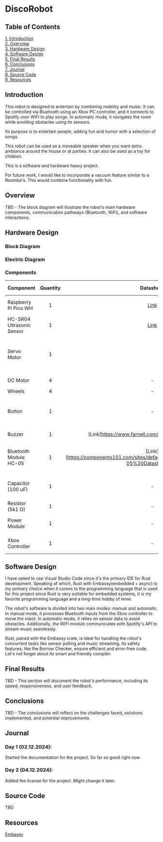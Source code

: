 # DiscoRobot
## Table of Contents
[1. Introduction](#introduction)\
[2. Overview](#overview)\
[3. Hardware Design](#hardware-design)\
[4. Software Design](#software-design)\
[5. Final Results](#final-results)\
[6. Conclusions](#conclusions)\
[7. Journal](#journal)\
[8. Source Code](#source-code)\
[9. Resources](#resources)

## Introduction
This robot is designed to entertain by combining mobility and music. It can be controlled via Bluetooth using an Xbox PC controller, and it connects to Spotify over WiFi to play songs. In automatic mode, it navigates the room while avoiding obstacles using its sensors.

Its purpose is to entertain people, adding fun and humor with a selection of songs.

This robot can be used as a moveable speaker when you want extra ambiance around the house or at parties. It can also be used as a toy for children.

This is a software and hardware heavy project.

For future work, I would like to incorporate a vacuum feature similar to a Roomba's. This would combine functionality with fun.

## Overview
TBD - The block diagram will illustrate the robot's main hardware components, communication pathways (Bluetooth, WiFi), and software interactions.

## Hardware Design
### Block Diagram
### Electric Diagram
### Components
| Component                 | Quantity | Datasheet                                                          | Place of Acquisition | Description |
| :------------------------ | :------: | :----------------------------------------------------------------: | :------------------: | :---------: |
| Raspberry Pi Pico WH      |     1    | [Link](https://datasheets.raspberrypi.com/picow/pico-w-datasheet.pdf)      | Optimus Digital      | Acts as the main microcontroller   |          
| HC-SR04 Ultrasonic Sensor |     1    | [Link](https://cdn.sparkfun.com/datasheets/Sensors/Proximity/HCSR04.pdf)   | -                    | Helps avoid obstacles in auto mode |
| Servo Motor               |     1    |                                                                    | -                    | Moves the Ultrasonic Sensor so that it ensures that no obstacles are nearby |      
| DC Motor                  |     4    | -                                                                  | -                    | Moves the wheels |
| Wheels                    |     4    | -                                                                  | -                    | 
| Button                    |     1    | -                                                                  | -                    | Chnages the state of the robot from auto to manual and vice-versa |
| Buzzer                    |     1    | [Link]https://www.farnell.com/datasheets/2171929.pdf                     | -                    | Plays the songs |
| Bluetooth Module HC-05    |     1    | [Link] (https://components101.com/sites/default/files/component_datasheet/HC-05%20Datasheet.pdf)                                                                   | Optimus Digital      | Facilitates wireless communication with the controller |
| Capacitor (100 uF)        |     1    | -                                                                  | -                    | Removes noise and stabilizes voltage for the Servo |
| Resistor (5k1 O)          |     1    | -                                                                  | -                    |
| Power Module              |     1    | -                                                                  | Robo Fun             | Provides 5v to the breadbords and Pico |
| Xbox Controller           |     1    | -                                                                  | Altex                | Enables manual control of the robot |
  
## Software Design
I have opted to use Visual Studio Code since it's the primary IDE for Rust development. Speaking of which, Rust with Embassy(embedded + async) is my primary choice when it comes to the programming language that is used for this project since Rust is very suitable for embedded systems, it is my favorite programming language and a long-time hobby of mine.

The robot's software is divided into two main modes: manual and automatic. In manual mode, it processes Bluetooth inputs from the Xbox controller to move the robot. In automatic mode, it relies on sensor data to avoid obstacles. Additionally, the WiFi module communicates with Spotify's API to stream music seamlessly.

Rust, paired with the Embassy crate, is ideal for handling the robot's concurrent tasks like sensor polling and music streaming. Its safety features, like the Borrow Checker, ensure efficient and error-free code. Let's not forget about its smart and friendly compiler.

## Final Results
TBD - This section will document the robot's performance, including its speed, responsiveness, and user feedback.

## Conclusions
TBD - The conclusions will reflect on the challenges faced, solutions implemented, and potential improvements.

## Journal
### Day 1 (02.12.2024):
Started the documentation for the project. So far so good right now.

### Day 2 (04.12.2024):
Added the license for the project. Might change it later.

## Source Code
TBD

## Resources
[Embassy](https://embassy.dev/)

